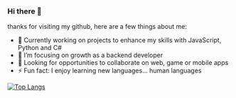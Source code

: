 ### Hi there 👋

<!--
**saucedop/saucedop** is a ✨ _special_ ✨ repository because its `README.md` (this file) appears on your GitHub profile.-->

thanks for visiting my github, here are a few things about me:

- 🔭 Currently working on projects to enhance my skills with JavaScript, Python and C#
- 🌱 I’m focusing on growth as a backend developer
- 👯 Looking for opportunities to collaborate on web, game or mobile apps
- ⚡ Fun fact: I enjoy learning new languages... human languages


[![Top Langs](https://github-readme-stats.vercel.app/api/top-langs/?username=anuraghazra)](https://github.com/anuraghazra/github-readme-stats)

